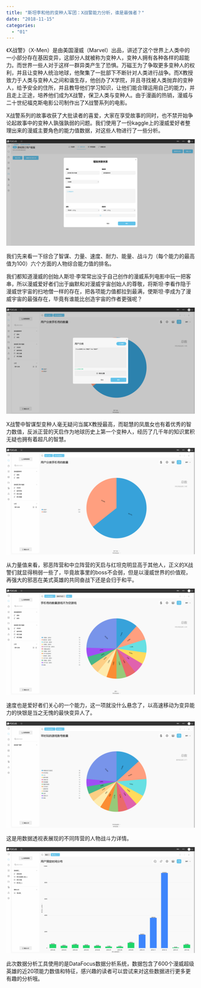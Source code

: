 ```yaml
---
title: "斯坦李和他的变种人军团：X战警能力分析，谁是最强者？"
date: "2018-11-15"
categories: 
  - "01"
---
```


《X战警》（X-Men）是由美国漫威（Marvel）出品，讲述了这个世界上人类中的一小部分存在基因变异，这部分人就被称为变种人，变种人拥有各种各样的超能力。而世界一些人对于这样一群异类产生了恐惧。万磁王为了争取更多变种人的权利，并且让变种人统治地球，他聚集了一批部下不断针对人类进行战争。而X教授致力于人类与变种人之间和谐生存，他创办了X学院，并且寻找被人类抛弃的变种人，给予安全的住所，并且教导他们学习知识，让他们能合理运用自己的能力，并且走上正途，培养他们成为X战警，保卫人类与变种人。由于漫画的热销，漫威与二十世纪福克斯电影公司制作出了X战警系列的电影。

X战警系列的故事收获了大批读者的喜爱，大家在享受故事的同时，也不禁开始争论起故事中的变种人孰强孰弱的问题。我们使用了一份kaggle上的漫威爱好者整理出来的漫威主要角色的能力值数据，对这些人物进行了一些分析。

![](images/word-image-123.png)

我们先来看一下综合了智谋、力量、速度、耐力、能量、战斗力（每个能力的最高值为100）六个方面的人物综合能力值的排名。

我们都知道漫威的创始人斯坦·李常常出没于自己创作的漫威系列电影中玩一把客串，所以漫威爱好者们出于幽默和对漫威宇宙创始人的尊敬，将斯坦·李看作隐于漫威世宇宙的扫地僧一样的存在，把各项能力值都拉到最满，使斯坦·李成为了漫威宇宙的最强存在，毕竟有谁能比创造宇宙的作者更强呢？

![](images/word-image-124.png)

X战警中智谋型变种人毫无疑问当属X教授最高，而聪慧的凤凰女也有着优秀的智力数值，反派正营的天启作为地球历史上第一个变种人，经历了几千年的知识累积无疑也拥有着超凡的智慧。

![](images/word-image-125.png)

从力量值来看，邪恶阵营和中立阵营的天启与红坦克明显高于其他人，正义的X战警们就显得稍弱一些了，毕竟故事里的boss不会弱，但是以漫威世界的价值观，再强大的邪恶在美式英雄的共同奋战下还是会归于和平。

![](images/word-image-126.png)

速度也是爱好者们关心的一个能力，这一项就没什么悬念了，以高速移动为变异能力的快银是当之无愧的最快变异人了。

![](images/word-image-127.png)

这是用数据透视表展现的不同阵营的人物战斗力详情。

![](images/word-image-128.png)

此次数据分析工具使用的是DataFocus数据分析系统，数据包含了600个漫威超级英雄的近20项能力数值和特征，感兴趣的读者可以尝试来对这些数据进行更多更有趣的分析哦。
